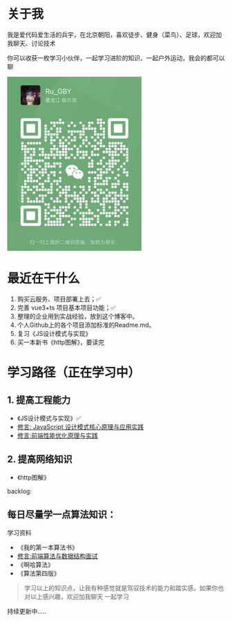 # 关于我
我是爱代码爱生活的兵宇，在北京朝阳，喜欢徒步、健身（菜鸟）、足球，欢迎加我聊天、讨论技术

你可以收获一枚学习小伙伴，一起学习进阶的知识、一起户外运动，我会的都可以聊

<img src="./img/Wechat.jpg" style="zoom:50%">




# 最近在干什么
1. 购买云服务、项目部署上去；✅
2. 完善 vue3+ts 项目基本项目功能；✅
3. 整理的企业用到实战经验，放到这个博客中。
4. 个人Github上的各个项目添加标准的Readme.md。
5. 复习《JS设计模式与实现》
6. 买一本新书《http图解》，要读完


# 学习路径（正在学习中）
## 1. 提高工程能力
  - 《JS设计模式与实现》✅
  - [修言: JavaScript 设计模式核⼼原理与应⽤实践](https://juejin.cn/book/6844733790204461070?utm_source=profile_book)
  - [修言:前端性能优化原理与实践](https://juejin.cn/book/6844733750048210957/section/6844733750031417352#heading-4)

## 2. 提高网络知识
  - 《http图解》

backlog: 
## 每日尽量学一点算法知识：
  学习资料
  - 《我的第一本算法书》
  - [修言:前端算法与数据结构面试](https://juejin.cn/book/6844733800300150797/section/6844733800283373575)
  - 《啊哈算法》
  - 《算法第四版》 

> 学习以上的知识点，让我有种感觉就是驾驭技术的能力和踏实感。如果你也对以上感兴趣，欢迎加我聊天 一起学习

持续更新中.....
